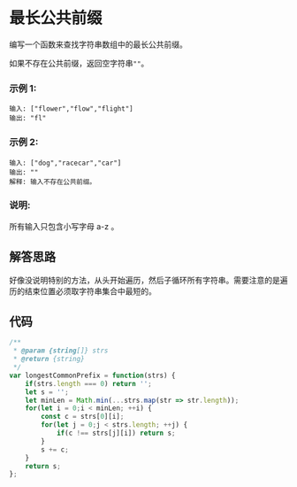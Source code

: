 # 最长公共前缀
编写一个函数来查找字符串数组中的最长公共前缀。

如果不存在公共前缀，返回空字符串`""`。

### 示例 1:
```
输入: ["flower","flow","flight"]
输出: "fl"
```

### 示例 2:
```
输入: ["dog","racecar","car"]
输出: ""
解释: 输入不存在公共前缀。
```

### 说明:
所有输入只包含小写字母 a-z 。

## 解答思路
好像没说明特别的方法，从头开始遍历，然后子循环所有字符串。需要注意的是遍历的结束位置必须取字符串集合中最短的。

## 代码
```js
/**
 * @param {string[]} strs
 * @return {string}
 */
var longestCommonPrefix = function(strs) {
    if(strs.length === 0) return '';
    let s = '';
    let minLen = Math.min(...strs.map(str => str.length));
    for(let i = 0;i < minLen; ++i) {
        const c = strs[0][i];
        for(let j = 0;j < strs.length; ++j) {
            if(c !== strs[j][i]) return s;
        }
        s += c;
    }
    return s;
};
```